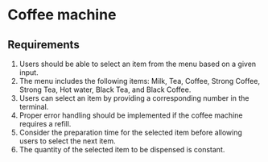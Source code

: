 # Coffee machine

## Requirements

1. Users should be able to select an item from the menu based on a given input.
2. The menu includes the following items: Milk, Tea, Coffee, Strong Coffee, Strong Tea, Hot water, Black Tea, and Black Coffee.
3. Users can select an item by providing a corresponding number in the terminal.
4. Proper error handling should be implemented if the coffee machine requires a refill.
5. Consider the preparation time for the selected item before allowing users to select the next item.
6. The quantity of the selected item to be dispensed is constant.

